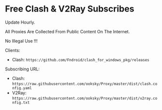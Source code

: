 # Free Clash & V2Ray Subscribes

Update Hourly.

All Proxies Are Collected From Public Content On The Internet.

No Illegal Use !!!

Clients:
- Clash: `https://github.com/Fndroid/clash_for_windows_pkg/releases`

Subscribing URL:
- Clash: `https://raw.githubusercontent.com/ooksky/Proxy/master/dist/clash.config.yaml`
- V2Ray: `https://raw.githubusercontent.com/ooksky/Proxy/master/dist/v2ray.config.txt`

